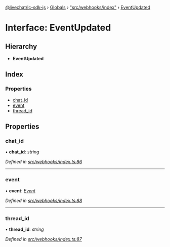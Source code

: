 [@livechat/lc-sdk-js](../README.md) › [Globals](../globals.md) › ["src/webhooks/index"](../modules/_src_webhooks_index_.md) › [EventUpdated](_src_webhooks_index_.eventupdated.md)

# Interface: EventUpdated

## Hierarchy

* **EventUpdated**

## Index

### Properties

* [chat_id](_src_webhooks_index_.eventupdated.md#chat_id)
* [event](_src_webhooks_index_.eventupdated.md#event)
* [thread_id](_src_webhooks_index_.eventupdated.md#thread_id)

## Properties

###  chat_id

• **chat_id**: *string*

*Defined in [src/webhooks/index.ts:86](https://github.com/livechat/lc-sdk-js/blob/aff69b2/src/webhooks/index.ts#L86)*

___

###  event

• **event**: *[Event](../modules/_src_objects_index_.md#event)*

*Defined in [src/webhooks/index.ts:88](https://github.com/livechat/lc-sdk-js/blob/aff69b2/src/webhooks/index.ts#L88)*

___

###  thread_id

• **thread_id**: *string*

*Defined in [src/webhooks/index.ts:87](https://github.com/livechat/lc-sdk-js/blob/aff69b2/src/webhooks/index.ts#L87)*
